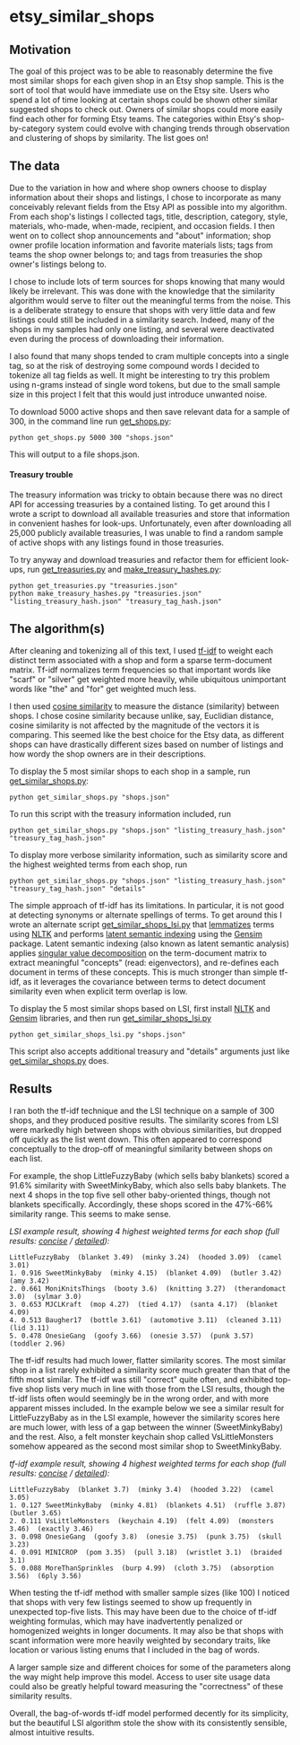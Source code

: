 # etsy_similar_shops

## Motivation

The goal of this project was to be able to reasonably determine the five most similar shops for each given shop in an Etsy shop sample. This is the sort of tool that would have immediate use on the Etsy site. Users who spend a lot of time looking at certain shops could be shown other similar suggested shops to check out. Owners of similar shops could more easily find each other for forming Etsy teams. The categories within Etsy's shop-by-category system could evolve with changing trends through observation and clustering of shops by similarity. The list goes on!

## The data

Due to the variation in how and where shop owners choose to display information about their shops and listings, I chose to incorporate as many conceivably relevant fields from the Etsy API as possible into my algorithm. From each shop's listings I collected tags, title, description, category, style, materials, who-made, when-made, recipient, and occasion fields. I then went on to collect shop announcements and "about" information; shop owner profile location information and favorite materials lists; tags from teams the shop owner belongs to; and tags from treasuries the shop owner's listings belong to. 

I chose to include lots of term sources for shops knowing that many would likely be irrelevant. This was done with the knowledge that the similarity algorithm would serve to filter out the meaningful terms from the noise. This is a deliberate strategy to ensure that shops with very little data and few listings could still be included in a similarity search. Indeed, many of the shops in my samples had only one listing, and several were deactivated even during the process of downloading their information.

I also found that many shops tended to cram multiple concepts into a single tag, so at the risk of destroying some compound words I decided to tokenize all tag fields as well. It might be interesting to try this problem using n-grams instead of single word tokens, but due to the small sample size in this project I felt that this would just introduce unwanted noise.

To download 5000 active shops and then save relevant data for a sample of 300, in the command line run [get_shops.py](https://github.com/jeffjeffjeffrey/etsy_similar_shops/blob/master/get_shops.py):

    python get_shops.py 5000 300 "shops.json"
    
This will output to a file shops.json.

#### Treasury trouble 

The treasury information was tricky to obtain because there was no direct API for accessing treasuries by a contained listing. To get around this I wrote a script to download all available treasuries and store that information in convenient hashes for look-ups. Unfortunately, even after downloading all 25,000 publicly available treasuries, I was unable to find a random sample of active shops with any listings found in those treasuries.

To try anyway and download treasuries and refactor them for efficient look-ups, run [get_treasuries.py](https://github.com/jeffjeffjeffrey/etsy_similar_shops/blob/master/get_treasuries.py) and [make_treasury_hashes.py](https://github.com/jeffjeffjeffrey/etsy_similar_shops/blob/master/make_treasury_hashes.py):

    python get_treasuries.py "treasuries.json"
    python make_treasury_hashes.py "treasuries.json" "listing_treasury_hash.json" "treasury_tag_hash.json"

## The algorithm(s)

After cleaning and tokenizing all of this text, I used [tf-idf](http://en.wikipedia.org/wiki/Tf%E2%80%93idf) to weight each distinct term associated with a shop and form a sparse term-document matrix. Tf-idf normalizes term frequencies so that important words like "scarf" or "silver" get weighted more heavily, while ubiquitous unimportant words like "the" and "for" get weighted much less. 

I then used [cosine similarity](http://en.wikipedia.org/wiki/Cosine_similarity) to measure the distance (similarity) between shops. I chose cosine similarity because unlike, say, Euclidian distance, cosine similarity is not affected by the magnitude of the vectors it is comparing. This seemed like the best choice for the Etsy data, as different shops can have drastically different sizes based on number of listings and how wordy the shop owners are in their descriptions.

To display the 5 most similar shops to each shop in a sample, run [get_similar_shops.py](https://github.com/jeffjeffjeffrey/etsy_similar_shops/blob/master/get_similar_shops.py):

    python get_similar_shops.py "shops.json"
    
To run this script with the treasury information included, run

    python get_similar_shops.py "shops.json" "listing_treasury_hash.json" "treasury_tag_hash.json"
    
To display more verbose similarity information, such as similarity score and the highest weighted terms from each shop, run

    python get_similar_shops.py "shops.json" "listing_treasury_hash.json" "treasury_tag_hash.json" "details"

The simple approach of tf-idf has its limitations. In particular, it is not good at detecting synonyms or alternate spellings of terms. To get around this I wrote an alternate script [get_similar_shops_lsi.py](https://github.com/jeffjeffjeffrey/etsy_similar_shops/blob/master/get_similar_shops_lsi.py) that [lemmatizes](http://en.wikipedia.org/wiki/Lemmatisation) terms using [NLTK](http://www.nltk.org/) and performs [latent semantic indexing](http://en.wikipedia.org/wiki/Latent_semantic_indexing) using the [Gensim](http://radimrehurek.com/gensim/index.html) package. Latent semantic indexing (also known as latent semantic analysis) applies [singular value decomposition](http://en.wikipedia.org/wiki/Singular_value_decomposition) on the term-document matrix to extract meaningful "concepts" (read: eigenvectors), and re-defines each document in terms of these concepts. This is much stronger than simple tf-idf, as it leverages the covariance between terms to detect document similarity even when explicit term overlap is low. 

To display the 5 most similar shops based on LSI, first install [NLTK](http://www.nltk.org/) and [Gensim](http://radimrehurek.com/gensim/index.html) libraries, and then run [get_similar_shops_lsi.py](https://github.com/jeffjeffjeffrey/etsy_similar_shops/blob/master/get_similar_shops_lsi.py)

    python get_similar_shops_lsi.py "shops.json"
    
This script also accepts additional treasury and "details" arguments just like [get_similar_shops.py](https://github.com/jeffjeffjeffrey/etsy_similar_shops/blob/master/get_similar_shops.py) does.

## Results

I ran both the tf-idf technique and the LSI technique on a sample of 300 shops, and they produced positive results. The similarity scores from LSI were markedly high between shops with obvious similarities, but dropped off quickly as the list went down. This often appeared to correspond conceptually to the drop-off of meaningful similarity between shops on each list. 

For example, the shop LittleFuzzyBaby (which sells baby blankets) scored a 91.6% similarity with SweetMinkyBaby, which also sells baby blankets. The next 4 shops in the top five sell other baby-oriented things, though not blankets specifically. Accordingly, these shops scored in the 47%-66% similarity range. This seems to make sense.

_LSI example result, showing 4 highest weighted terms for each shop (full results: [concise](https://github.com/jeffjeffjeffrey/etsy_similar_shops/blob/master/sample_output_lsi.txt) / [detailed](https://github.com/jeffjeffjeffrey/etsy_similar_shops/blob/master/sample_output_lsi_details.txt)):_

    LittleFuzzyBaby  (blanket 3.49)  (minky 3.24)  (hooded 3.09)  (camel 3.01)
    1. 0.916 SweetMinkyBaby  (minky 4.15)  (blanket 4.09)  (butler 3.42)  (amy 3.42)
    2. 0.661 MoniKnitsThings  (booty 3.6)  (knitting 3.27)  (therandomact 3.0)  (sylmar 3.0)
    3. 0.653 MJCLKraft  (mop 4.27)  (tied 4.17)  (santa 4.17)  (blanket 4.09)
    4. 0.513 Baugher17  (bottle 3.61)  (automotive 3.11)  (cleaned 3.11)  (lid 3.11)
    5. 0.478 OnesieGang  (goofy 3.66)  (onesie 3.57)  (punk 3.57)  (toddler 2.96)

The tf-idf results had much lower, flatter similarity scores. The most similar shop in a list rarely exhibited a similarity score much greater than that of the fifth most similar. The tf-idf was still "correct" quite often, and exhibited top-five shop lists very much in line with those from the LSI results, though the tf-idf lists often would seemingly be in the wrong order, and with more apparent misses included. In the example below we see a similar result for LittleFuzzyBaby as in the LSI example, however the similarity scores here are much lower, with less of a gap between the winner (SweetMinkyBaby) and the rest. Also, a felt monster keychain shop called VsLittleMonsters somehow appeared as the second most similar shop to SweetMinkyBaby.

_tf-idf example result, showing 4 highest weighted terms for each shop (full results: [concise](https://github.com/jeffjeffjeffrey/etsy_similar_shops/blob/master/sample_output_tfidf.txt) / [detailed](https://github.com/jeffjeffjeffrey/etsy_similar_shops/blob/master/sample_output_tfidf_details.txt)):_

    LittleFuzzyBaby  (blanket 3.7)  (minky 3.4)  (hooded 3.22)  (camel 3.05)
    1. 0.127 SweetMinkyBaby  (minky 4.81)  (blankets 4.51)  (ruffle 3.87)  (butler 3.65)
    2. 0.111 VsLittleMonsters  (keychain 4.19)  (felt 4.09)  (monsters 3.46)  (exactly 3.46)
    3. 0.098 OnesieGang  (goofy 3.8)  (onesie 3.75)  (punk 3.75)  (skull 3.23)
    4. 0.091 MINICROP  (pom 3.35)  (pull 3.18)  (wristlet 3.1)  (braided 3.1)
    5. 0.088 MoreThanSprinkles  (burp 4.99)  (cloth 3.75)  (absorption 3.56)  (6ply 3.56)

When testing the tf-idf method with smaller sample sizes (like 100) I noticed that shops with very few listings seemed to show up frequently in unexpected top-five lists. This may have been due to the choice of tf-idf weighting formulas, which may have inadvertently penalized or homogenized weights in longer documents. It may also be that shops with scant information were more heavily weighted by secondary traits, like location or various listing enums that I included in the bag of words. 

A larger sample size and different choices for some of the parameters along the way might help improve this model. Access to user site usage data could also be greatly helpful toward measuring the "correctness" of these similarity results. 

Overall, the bag-of-words tf-idf model performed decently for its simplicity, but the beautiful LSI algorithm stole the show with its consistently sensible, almost intuitive results.

